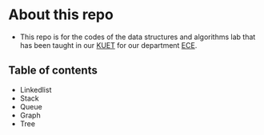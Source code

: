 # About this repo

- This repo is for the codes of the data structures and algorithms lab that has been taught in our [KUET](https://www.kuet.ac.bd/) for our department [ECE](https://www.kuet.ac.bd/department/ECE/). 

## Table of contents

- Linkedlist
- Stack
- Queue
- Graph
- Tree
